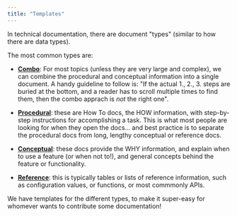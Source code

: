 ```yaml
---
title: "Templates"
---
```


In technical documentation, there are document "types" (similar to how there are data types).

The most common types are:

-   [**Combo**](): For most topics (unless they are very large and complex), we can combine the procedural and conceptual information into a single document. A handy guideline to follow is: "If the actual 1., 2., 3. steps are buried at the bottom, and a reader has to scroll multiple times to find them, then the combo apprach is *not* the right one".

-   [**Procedural**](./procedural.md): these are How To docs, the HOW information, with step-by-step instructions for accomplishing a task. This is what most people are looking for when they open the docs... and best practice is to separate the procedural docs from long, lengthy conceptual or reference docs.

-   [**Conceptual**](./conceptual.md): these docs provide the WHY information, and explain when to use a feature (or when not to!), and general concepts behind the feature or functionality.

-   [**Reference**](./reference.md): this is typically tables or lists of reference information, such as configuration values, or functions, or most commmonly APIs.

We have templates for the different types, to make it super-easy for whomever wants to contribute some documentation!
